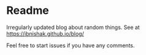 # Readme

Irregularly updated blog about random things. See at https://ibnishak.github.io/blog/

Feel free to start issues if you have any comments.
